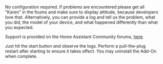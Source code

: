 No configuration required.  If problems are encountered please get all "Karen" in the foums and make sure to display attitude, because developers love that.  Alternatively, you can provide a log and tell us the problem, what you did, the model of your device, and what happened differently than what you expected.

Support is provided on the Home Assistant Community forums, [here](https://community.home-assistant.io/t/add-on-hassos-serial-configurator/264169).

Just hit the start button and observe the logs. Perform a pull-the-plug restart after starting to ensure it takes effect. You may uninstall the Add-On when complete. 
